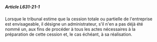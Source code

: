 ##### Article L631-21-1

Lorsque le tribunal estime que la cession totale ou partielle de l'entreprise est envisageable, il désigne un administrateur, s'il n'en a pas déjà été nommé un, aux fins de procéder à tous les actes nécessaires à la préparation de cette cession et, le cas échéant, à sa réalisation.

